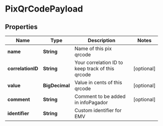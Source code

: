 

# PixQrCodePayload


## Properties

| Name | Type | Description | Notes |
|------------ | ------------- | ------------- | -------------|
|**name** | **String** | Name of this pix qrcode |  |
|**correlationID** | **String** | Your correlation ID to keep track of this qrcode |  [optional] |
|**value** | **BigDecimal** | Value in cents of this qrcode |  [optional] |
|**comment** | **String** | Comment to be added in infoPagador |  [optional] |
|**identifier** | **String** | Custom identifier for EMV |  |



